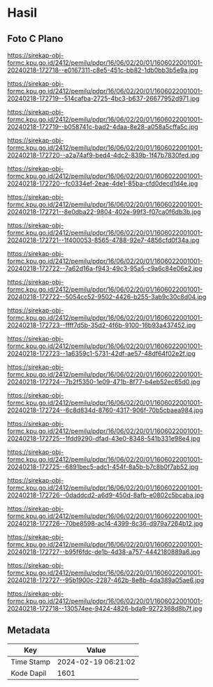 # Hasil

## Foto C Plano

https://sirekap-obj-formc.kpu.go.id/2412/pemilu/pdpr/16/06/02/20/01/1606022001001-20240218-172718--e0167311-c8e5-451c-bb82-1db0bb3b5e9a.jpg

https://sirekap-obj-formc.kpu.go.id/2412/pemilu/pdpr/16/06/02/20/01/1606022001001-20240218-172719--514cafba-2725-4bc3-b637-26677952d971.jpg

https://sirekap-obj-formc.kpu.go.id/2412/pemilu/pdpr/16/06/02/20/01/1606022001001-20240218-172719--b058741c-bad2-4daa-8e28-a058a5cffa5c.jpg

https://sirekap-obj-formc.kpu.go.id/2412/pemilu/pdpr/16/06/02/20/01/1606022001001-20240218-172720--a2a74af9-bed4-4dc2-839b-1f47b7830fed.jpg

https://sirekap-obj-formc.kpu.go.id/2412/pemilu/pdpr/16/06/02/20/01/1606022001001-20240218-172720--fc0334ef-2eae-4de1-85ba-cfd0decd1d4e.jpg

https://sirekap-obj-formc.kpu.go.id/2412/pemilu/pdpr/16/06/02/20/01/1606022001001-20240218-172721--8e0dba22-9804-402e-99f3-f07ca0f6db3b.jpg

https://sirekap-obj-formc.kpu.go.id/2412/pemilu/pdpr/16/06/02/20/01/1606022001001-20240218-172721--1f400053-8565-4788-92e7-4856cfd0f34a.jpg

https://sirekap-obj-formc.kpu.go.id/2412/pemilu/pdpr/16/06/02/20/01/1606022001001-20240218-172722--7a62d16a-f943-49c3-95a5-c9a6c84e06e2.jpg

https://sirekap-obj-formc.kpu.go.id/2412/pemilu/pdpr/16/06/02/20/01/1606022001001-20240218-172722--5054cc52-9502-4426-b255-3ab9c30c8d04.jpg

https://sirekap-obj-formc.kpu.go.id/2412/pemilu/pdpr/16/06/02/20/01/1606022001001-20240218-172723--ffff7d5b-35d2-4f6b-9100-16b93a437452.jpg

https://sirekap-obj-formc.kpu.go.id/2412/pemilu/pdpr/16/06/02/20/01/1606022001001-20240218-172723--1a6359c1-5731-42df-ae57-48df64f02e2f.jpg

https://sirekap-obj-formc.kpu.go.id/2412/pemilu/pdpr/16/06/02/20/01/1606022001001-20240218-172724--7b2f5350-1e09-471b-8f77-b4eb52ec65d0.jpg

https://sirekap-obj-formc.kpu.go.id/2412/pemilu/pdpr/16/06/02/20/01/1606022001001-20240218-172724--6c8d834d-8760-4317-906f-70b5cbaea984.jpg

https://sirekap-obj-formc.kpu.go.id/2412/pemilu/pdpr/16/06/02/20/01/1606022001001-20240218-172725--1fdd9290-dfad-43e0-8348-541b331e98e4.jpg

https://sirekap-obj-formc.kpu.go.id/2412/pemilu/pdpr/16/06/02/20/01/1606022001001-20240218-172725--6891bec5-adc1-454f-8a5b-b7c8b0f7ab52.jpg

https://sirekap-obj-formc.kpu.go.id/2412/pemilu/pdpr/16/06/02/20/01/1606022001001-20240218-172726--0daddcd2-a6d9-450d-8afb-e0802c5bcaba.jpg

https://sirekap-obj-formc.kpu.go.id/2412/pemilu/pdpr/16/06/02/20/01/1606022001001-20240218-172726--70be8598-ac14-4399-8c36-d979a7264b12.jpg

https://sirekap-obj-formc.kpu.go.id/2412/pemilu/pdpr/16/06/02/20/01/1606022001001-20240218-172727--b95f6fdc-de1b-4d38-a757-4442180889a6.jpg

https://sirekap-obj-formc.kpu.go.id/2412/pemilu/pdpr/16/06/02/20/01/1606022001001-20240218-172727--95b1900c-2287-462b-8e8b-4da389a05ae6.jpg

https://sirekap-obj-formc.kpu.go.id/2412/pemilu/pdpr/16/06/02/20/01/1606022001001-20240218-172718--130574ee-9424-4826-bda9-9272368d8b7f.jpg


## Metadata

| Key        | Value               |
| ---------- | ------------------- |
| Time Stamp | 2024-02-19 06:21:02 |
| Kode Dapil | 1601                |



